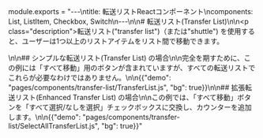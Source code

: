 module.exports = "---\ntitle: 転送リストReactコンポーネント\ncomponents: List, ListItem, Checkbox, Switch\n---\n\n# 転送リスト(Transfer List)\n\n<p class=\"description\">転送リスト(\"transfer list\")（または\"shuttle\") を使用すると、ユーザーは1つ以上のリストアイテムをリスト間で移動できます。</p>\n\n## シンプルな転送リスト(Transfer List) の場合\n\n完全を期すために、この例には「すべて移動」用のボタンが含まれていますが、すべての転送リストでこれらが必要なわけではありません。\n\n{{\"demo\": \"pages/components/transfer-list/TransferList.js\", \"bg\": true}}\n\n## 拡張転送リスト(Enhanced Transfer List) の場合\n\nこの例では、「すべて移動」ボタンを「すべて選択/なしを選択」チェックボックスに交換し、カウンターを追加します。\n\n{{\"demo\": \"pages/components/transfer-list/SelectAllTransferList.js\", \"bg\": true}}"